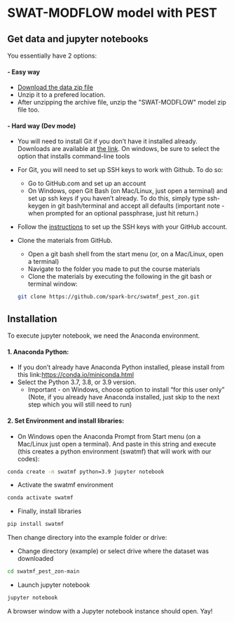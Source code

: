 # SWAT-MODFLOW model with PEST

## Get data and jupyter notebooks
You essentially have 2 options:

#### - Easy way
- [Download the data zip file](https://github.com/spark-brc/swatmf_pest_zon/archive/refs/heads/main.zip)
- Unzip it to a prefered location.
- After unzipping the archive file, unzip the "SWAT-MODFLOW" model zip file too.

#### - Hard way (Dev mode)  
- You will need to install Git if you don’t have it installed already. Downloads are available at [the link](https://git-scm.com/download). On windows, be sure to select the option that installs command-line tools  
- For Git, you will need to set up SSH keys to work with Github. To do so:
    - Go to GitHub.com and set up an account
    - On Windows, open Git Bash (on Mac/Linux, just open a terminal) and set up ssh keys if you haven’t already. To do this, simply type ssh-keygen in git bash/terminal and accept all defaults (important note - when prompted for an optional passphrase, just hit return.)  
- Follow the [instructions](https://help.github.com/articles/adding-a-new-ssh-key-to-your-github-account/) to set up the SSH keys with your GitHub account.
- Clone the materials from GitHub.
    - Open a git bash shell from the start menu (or, on a Mac/Linux, open a terminal)
    - Navigate to the folder you made to put the course materials
    - Clone the materials by executing the following in the git bash or terminal window:    

    ```bash
    git clone https://github.com/spark-brc/swatmf_pest_zon.git
    ```  
        
## Installation
To execute jupyter notebook, we need the Anaconda environment.

#### 1. Anaconda Python:
- If you don’t already have Anaconda Python installed, please install from this link:https://conda.io/miniconda.html  
- Select the Python 3.7, 3.8, or 3.9 version. 
    * Important - on Windows, choose option to install “for this user only” (Note, if you already have Anaconda installed, just skip to the next step which you will still need to run)

#### 2. Set Environment and install libraries:
- On Windows open the Anaconda Prompt from Start menu (on a Mac/Linux just open a terminal). And paste in this string and execute (this creates a python environment (swatmf) that will work with our codes):
```bash
conda create -n swatmf python=3.9 jupyter notebook
```
- Activate the swatmf environment
```bash
conda activate swatmf 
```
- Finally, install libraries 
```bash
pip install swatmf
```

Then change directory into the example folder or drive:  
- Change directory (example) or select drive where the dataset was downloaded
```bash
cd swatmf_pest_zon-main
```  
- Launch jupyter notebook 
```bash
jupyter notebook
```

A browser window with a Jupyter notebook instance should open. Yay!
